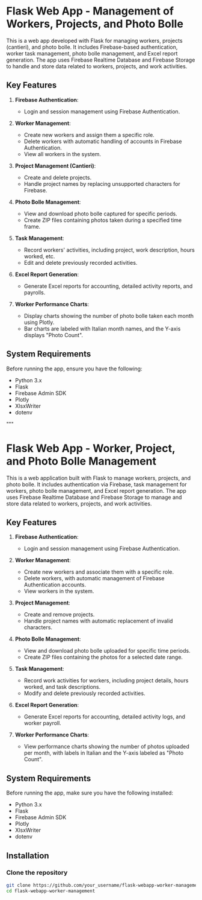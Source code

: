 # Flask Web App - Management of Workers, Projects, and Photo Bolle

This is a web app developed with Flask for managing workers, projects (cantieri), and photo bolle. It includes Firebase-based authentication, worker task management, photo bolle management, and Excel report generation. The app uses Firebase Realtime Database and Firebase Storage to handle and store data related to workers, projects, and work activities.

## Key Features

1. **Firebase Authentication**: 
   - Login and session management using Firebase Authentication.
   
2. **Worker Management**:
   - Create new workers and assign them a specific role.
   - Delete workers with automatic handling of accounts in Firebase Authentication.
   - View all workers in the system.

3. **Project Management (Cantieri)**:
   - Create and delete projects.
   - Handle project names by replacing unsupported characters for Firebase.

4. **Photo Bolle Management**:
   - View and download photo bolle captured for specific periods.
   - Create ZIP files containing photos taken during a specified time frame.

5. **Task Management**:
   - Record workers' activities, including project, work description, hours worked, etc.
   - Edit and delete previously recorded activities.

6. **Excel Report Generation**:
   - Generate Excel reports for accounting, detailed activity reports, and payrolls.

7. **Worker Performance Charts**:
   - Display charts showing the number of photo bolle taken each month using Plotly.
   - Bar charts are labeled with Italian month names, and the Y-axis displays "Photo Count".

## System Requirements

Before running the app, ensure you have the following:

- Python 3.x
- Flask
- Firebase Admin SDK
- Plotly
- XlsxWriter
- dotenv

"""
# Flask Web App - Worker, Project, and Photo Bolle Management

This is a web application built with Flask to manage workers, projects, and photo bolle. It includes authentication via Firebase, task management for workers, photo bolle management, and Excel report generation. The app uses Firebase Realtime Database and Firebase Storage to manage and store data related to workers, projects, and work activities.

## Key Features

1. **Firebase Authentication**: 
   - Login and session management using Firebase Authentication.
   
2. **Worker Management**:
   - Create new workers and associate them with a specific role.
   - Delete workers, with automatic management of Firebase Authentication accounts.
   - View workers in the system.

3. **Project Management**:
   - Create and remove projects.
   - Handle project names with automatic replacement of invalid characters.

4. **Photo Bolle Management**:
   - View and download photo bolle uploaded for specific time periods.
   - Create ZIP files containing the photos for a selected date range.

5. **Task Management**:
   - Record work activities for workers, including project details, hours worked, and task descriptions.
   - Modify and delete previously recorded activities.

6. **Excel Report Generation**:
   - Generate Excel reports for accounting, detailed activity logs, and worker payroll.

7. **Worker Performance Charts**:
   - View performance charts showing the number of photos uploaded per month, with labels in Italian and the Y-axis labeled as "Photo Count".

## System Requirements

Before running the app, make sure you have the following installed:

- Python 3.x
- Flask
- Firebase Admin SDK
- Plotly
- XlsxWriter
- dotenv

## Installation

### Clone the repository

```bash
git clone https://github.com/your_username/flask-webapp-worker-management](https://github.com/10619082/Management-application-Erreppi).git
cd flask-webapp-worker-management
